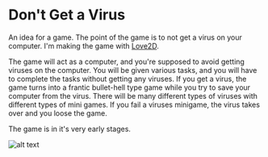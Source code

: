 # Don't Get a Virus
An idea for a game. The point of the game is to not get a virus on your computer. I'm making the game with [Love2D](https://love2d.org/).

The game will act as a computer, and you're supposed to avoid getting viruses on the computer.
You will be given various tasks, and you will have to complete the tasks without getting any viruses.
If you get a virus, the game turns into a frantic bullet-hell type game while you try to save your computer from the virus.
There will be many different types of viruses with different types of mini games.
If you fail a viruses minigame, the virus takes over and you loose the game.

The game is in it's very early stages.

![alt text](http://i.imgur.com/7batpxx.png "A Screenshot of the game so far.")
